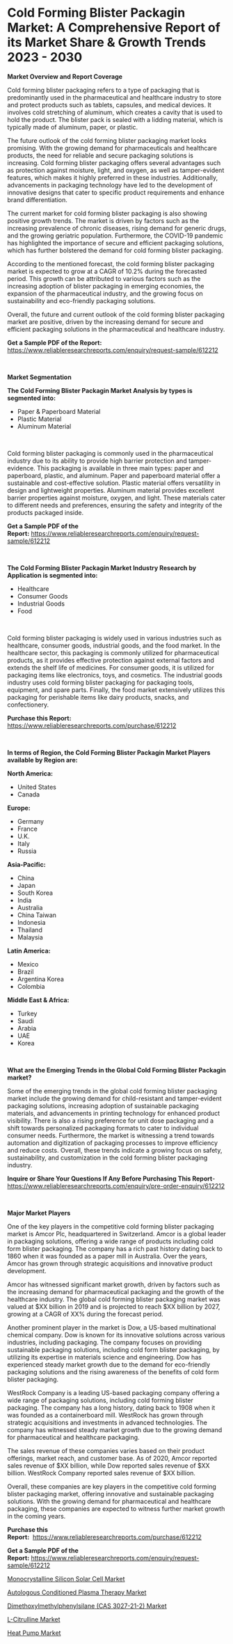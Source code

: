<p><h1>Cold Forming Blister Packagin Market: A Comprehensive Report of its Market Share & Growth Trends 2023 - 2030</h1></p><p><strong>Market Overview and Report Coverage</strong></p>
<p><p>Cold forming blister packaging refers to a type of packaging that is predominantly used in the pharmaceutical and healthcare industry to store and protect products such as tablets, capsules, and medical devices. It involves cold stretching of aluminum, which creates a cavity that is used to hold the product. The blister pack is sealed with a lidding material, which is typically made of aluminum, paper, or plastic.</p><p>The future outlook of the cold forming blister packaging market looks promising. With the growing demand for pharmaceuticals and healthcare products, the need for reliable and secure packaging solutions is increasing. Cold forming blister packaging offers several advantages such as protection against moisture, light, and oxygen, as well as tamper-evident features, which makes it highly preferred in these industries. Additionally, advancements in packaging technology have led to the development of innovative designs that cater to specific product requirements and enhance brand differentiation.</p><p>The current market for cold forming blister packaging is also showing positive growth trends. The market is driven by factors such as the increasing prevalence of chronic diseases, rising demand for generic drugs, and the growing geriatric population. Furthermore, the COVID-19 pandemic has highlighted the importance of secure and efficient packaging solutions, which has further bolstered the demand for cold forming blister packaging.</p><p>According to the mentioned forecast, the cold forming blister packaging market is expected to grow at a CAGR of 10.2% during the forecasted period. This growth can be attributed to various factors such as the increasing adoption of blister packaging in emerging economies, the expansion of the pharmaceutical industry, and the growing focus on sustainability and eco-friendly packaging solutions.</p><p>Overall, the future and current outlook of the cold forming blister packaging market are positive, driven by the increasing demand for secure and efficient packaging solutions in the pharmaceutical and healthcare industry.</p></p>
<p><strong>Get a Sample PDF of the Report:</strong> <a href="https://www.reliableresearchreports.com/enquiry/request-sample/612212">https://www.reliableresearchreports.com/enquiry/request-sample/612212</a></p>
<p>&nbsp;</p>
<p><strong>Market Segmentation</strong></p>
<p><strong>The Cold Forming Blister Packagin Market Analysis by types is segmented into:</strong></p>
<p><ul><li>Paper & Paperboard Material</li><li>Plastic Material</li><li>Aluminum Material</li></ul></p>
<p>&nbsp;</p>
<p><p>Cold forming blister packaging is commonly used in the pharmaceutical industry due to its ability to provide high barrier protection and tamper-evidence. This packaging is available in three main types: paper and paperboard, plastic, and aluminum. Paper and paperboard material offer a sustainable and cost-effective solution. Plastic material offers versatility in design and lightweight properties. Aluminum material provides excellent barrier properties against moisture, oxygen, and light. These materials cater to different needs and preferences, ensuring the safety and integrity of the products packaged inside.</p></p>
<p><strong>Get a Sample PDF of the Report:</strong>&nbsp;<a href="https://www.reliableresearchreports.com/enquiry/request-sample/612212">https://www.reliableresearchreports.com/enquiry/request-sample/612212</a></p>
<p>&nbsp;</p>
<p><strong>The Cold Forming Blister Packagin Market Industry Research by Application is segmented into:</strong></p>
<p><ul><li>Healthcare</li><li>Consumer Goods</li><li>Industrial Goods</li><li>Food</li></ul></p>
<p>&nbsp;</p>
<p><p>Cold forming blister packaging is widely used in various industries such as healthcare, consumer goods, industrial goods, and the food market. In the healthcare sector, this packaging is commonly utilized for pharmaceutical products, as it provides effective protection against external factors and extends the shelf life of medicines. For consumer goods, it is utilized for packaging items like electronics, toys, and cosmetics. The industrial goods industry uses cold forming blister packaging for packaging tools, equipment, and spare parts. Finally, the food market extensively utilizes this packaging for perishable items like dairy products, snacks, and confectionery.</p></p>
<p><strong>Purchase this Report:</strong>&nbsp; <a href="https://www.reliableresearchreports.com/purchase/612212">https://www.reliableresearchreports.com/purchase/612212</a></p>
<p>&nbsp;</p>
<p><strong>In terms of Region, the Cold Forming Blister Packagin Market Players available by Region are:</strong></p>
<p>
    <p> <strong> North America: </strong>
        <ul>
            <li>United States</li>
            <li>Canada</li>
        </ul>
        </p> 
    <p> <strong> Europe: </strong>
        <ul>
            <li>Germany</li>
            <li>France</li>
            <li>U.K.</li>
            <li>Italy</li>
            <li>Russia</li>
        </ul>
        </p> 
    <p> <strong> Asia-Pacific: </strong>
        <ul>
            <li>China</li>
            <li>Japan</li>
            <li>South Korea</li>
            <li>India</li>
            <li>Australia</li>
            <li>China Taiwan</li>
            <li>Indonesia</li>
            <li>Thailand</li>
            <li>Malaysia</li>
        </ul>
        </p> 
    <p> <strong> Latin America: </strong>
        <ul>
            <li>Mexico</li>
            <li>Brazil</li>
            <li>Argentina Korea</li>
            <li>Colombia</li>
        </ul>
        </p> 
    <p> <strong> Middle East & Africa: </strong>
        <ul>
            <li>Turkey</li>
            <li>Saudi</li>
            <li>Arabia</li>
            <li>UAE</li>
            <li>Korea</li>
        </ul>
    </p>
    </p>
<p>&nbsp;</p>
<p><strong>What are the Emerging Trends in the Global Cold Forming Blister Packagin market?</strong></p>
<p><p>Some of the emerging trends in the global cold forming blister packaging market include the growing demand for child-resistant and tamper-evident packaging solutions, increasing adoption of sustainable packaging materials, and advancements in printing technology for enhanced product visibility. There is also a rising preference for unit dose packaging and a shift towards personalized packaging formats to cater to individual consumer needs. Furthermore, the market is witnessing a trend towards automation and digitization of packaging processes to improve efficiency and reduce costs. Overall, these trends indicate a growing focus on safety, sustainability, and customization in the cold forming blister packaging industry.</p></p>
<p><strong>Inquire or Share Your Questions If Any Before Purchasing This Report</strong>- <a href="https://www.reliableresearchreports.com/enquiry/pre-order-enquiry/612212">https://www.reliableresearchreports.com/enquiry/pre-order-enquiry/612212</a></p>
<p>&nbsp;</p>
<p><strong>Major Market Players</strong></p>
<p><p>One of the key players in the competitive cold forming blister packaging market is Amcor Plc, headquartered in Switzerland. Amcor is a global leader in packaging solutions, offering a wide range of products including cold form blister packaging. The company has a rich past history dating back to 1860 when it was founded as a paper mill in Australia. Over the years, Amcor has grown through strategic acquisitions and innovative product development.</p><p>Amcor has witnessed significant market growth, driven by factors such as the increasing demand for pharmaceutical packaging and the growth of the healthcare industry. The global cold forming blister packaging market was valued at $XX billion in 2019 and is projected to reach $XX billion by 2027, growing at a CAGR of XX% during the forecast period.</p><p>Another prominent player in the market is Dow, a US-based multinational chemical company. Dow is known for its innovative solutions across various industries, including packaging. The company focuses on providing sustainable packaging solutions, including cold form blister packaging, by utilizing its expertise in materials science and engineering. Dow has experienced steady market growth due to the demand for eco-friendly packaging solutions and the rising awareness of the benefits of cold form blister packaging.</p><p>WestRock Company is a leading US-based packaging company offering a wide range of packaging solutions, including cold forming blister packaging. The company has a long history, dating back to 1908 when it was founded as a containerboard mill. WestRock has grown through strategic acquisitions and investments in advanced technologies. The company has witnessed steady market growth due to the growing demand for pharmaceutical and healthcare packaging.</p><p>The sales revenue of these companies varies based on their product offerings, market reach, and customer base. As of 2020, Amcor reported sales revenue of $XX billion, while Dow reported sales revenue of $XX billion. WestRock Company reported sales revenue of $XX billion.</p><p>Overall, these companies are key players in the competitive cold forming blister packaging market, offering innovative and sustainable packaging solutions. With the growing demand for pharmaceutical and healthcare packaging, these companies are expected to witness further market growth in the coming years.</p></p>
<p><strong>Purchase this Report:</strong>&nbsp;&nbsp;<a href="https://www.reliableresearchreports.com/purchase/612212">https://www.reliableresearchreports.com/purchase/612212</a></p>
<p></p>
<p><strong>Get a Sample PDF of the Report:</strong>&nbsp;<a href="https://www.reliableresearchreports.com/enquiry/request-sample/612212">https://www.reliableresearchreports.com/enquiry/request-sample/612212</a></p>
<p><p><a href="https://medium.com/@darianswift1922/monocrystalline-silicon-solar-cell-market-size-growth-forecast-2023-2030-265120bd15c6">Monocrystalline Silicon Solar Cell Market</a></p><p><a href="https://medium.com/@staceyhilll3626/autologous-conditioned-plasma-therapy-market-insight-market-trends-growth-forecasted-from-2023-f320adefb4f0">Autologous Conditioned Plasma Therapy Market</a></p><p><a href="https://www.linkedin.com/pulse/decoding-dimethoxylmethylphenylsilane-cas-3027-21-2-market/">Dimethoxylmethylphenylsilane (CAS 3027-21-2) Market</a></p><p><a href="https://www.linkedin.com/pulse/l-citrulline-market-share-amp-new-trends-analysis-report/">L-Citrulline Market</a></p><p><a href="https://www.linkedin.com/pulse/heat-pump-market-size-growth-forecast-from-2023-2030-qr-research/">Heat Pump Market</a></p></p>
